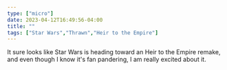 ```yaml
---
type: ["micro"]
date: 2023-04-12T16:49:56-04:00
title: ""
tags: ["Star Wars","Thrawn","Heir to the Empire"]
---
```

It sure looks like Star Wars is heading toward an Heir to the Empire remake, and even though I know it's fan pandering, I am really excited about it.
